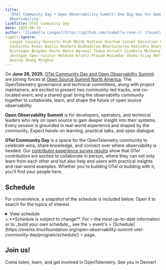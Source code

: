 ```yaml
---
title:
  'OTel Community Day + Open Observability Summit: One Big Day for Open Source
  Observability'
linkTitle: OTel Community Day
date: 2025-06-13
author: '[Isabella Langan](https://github.com/isabella-rose-l) (Causely)'
cspell:ignore:
  Langan Causely Horovits Alok Bhide Radlein Kuncham Canuel Danielson OllyGarden
  Vashistha Kumar Baylis Roshore Budhaditya Bhattacharya Ravindra Bhargava
  Distrogen Braydon Kains Mansi Agrawal Todea Aircall Liudmila Molkova Cijo
  Jernigan Spec-tacular Helmuth Krietz Prasad Mujumdar Okahu Vijay Heffner
  Huxing Zhang Minghui
---
```


On **June 26, 2025**,
[OTel Community Day and Open Observability Summit](https://events.linuxfoundation.org/open-observability-summit-otel-community-day/)
are joining forces at
[Open Source Summit North America](https://events.linuxfoundation.org/open-source-summit-north-america/).
The OpenTelemetry governance and technical committees, along with project
maintainers, are excited to present two community-led tracks, one co-located
event, and a shared goal: bring the observability community together to
collaborate, learn, and shape the future of open source observability.

**Open Observability Summit** is for developers, operators, and technical
leaders who rely on open source to gain deeper insight into their systems. Every
session is grounded in real-world experience and shaped by the community. Expect
hands-on learning, practical talks, and open dialogue.

**OTel Community Day** is a space for the OpenTelemetry community to celebrate
wins, share knowledge, and connect over where observability is headed. Our
[contributor experience survey results](../contribex-survey-results/) show that
OTel contributors are excited to collaborate in person, where they can not only
learn from each other and but also help end users with practical insights and
real-world examples. Whether you're building OTel or building with it, you'll
find your people here.

## Schedule

For convenience, a snapshot of the schedule is included below. Open it to search
for the topics of interest.

<details>
<summary class="mb-3">View schedule</summary>

### Welcome + Keynotes

- **[Welcome + Opening Remarks](https://otelopenobservabilityna25.sched.com/event/223Or)**<br>
  by Austin Parker, honeycomb.io<br> 9:00am – 9:05am

- **[Keynote: Hybrid Cloud Architecture: Making Big Bets on Open Standards](https://otelopenobservabilityna25.sched.com/event/24dNu)**<br>
  by Margaret Dawson, Chronosphere<br> 9:08am – 9:18am

- **[Sponsored Keynote: Foundation-Led Innovation: OpenSearch's Impact on Modern Data Insights](https://otelopenobservabilityna25.sched.com/event/228KZ)**<br>
  by Dotan Horovits, AWS OpenSearch<br> 9:21am – 9:26am

- **[Keynote: OpenTelemetry and the Future of Open Source Observability](https://otelopenobservabilityna25.sched.com/event/24QRq)**<br>
  by Austin Parker, honeycomb.io<br> 9:29am – 9:39am

- **[Sponsored Keynote: Manage Logging Costs While Preserving Value](https://otelopenobservabilityna25.sched.com/event/24R7L)**<br>
  by Alok Bhide, Chronosphere<br> 9:42am – 9:47am

- **[Sponsored Keynote: Why Semantic Conventions Are OpenTelemetry's Most Important Contribution](https://otelopenobservabilityna25.sched.com/event/24R7t)**<br>
  by Gordon Radlein, Datadog<br> 9:50am – 9:55am

- **[Keynote: Supercharging Observability with LLMs](https://otelopenobservabilityna25.sched.com/event/25Uhx)**<br>
  by Alolita Sharma, Apple<br> 9:58am – 10:08am

### Technical Talks & Breakouts

- **[Building Composable OTel Pipelines: CI/CD, Testing, Team-First, and Scalable Design](https://otelopenobservabilityna25.sched.com/event/24Jot)**<br>
  by Anil Kuncham & Joe Canuel, DoorDash<br> 10:25am – 10:50am MDT

- **[The Life of a Span](https://otelopenobservabilityna25.sched.com/event/223A3)**<br>
  by Jamie Danielson, Honeycomb & Yuri Oliveira, OllyGarden<br> 10:25am –
  10:50am MDT

- **[Telemetry Showdown: Fluent Bit vs. OpenTelemetry Collector – A Comprehensive Benchmark Analysis](https://otelopenobservabilityna25.sched.com/event/24Jow)**<br>
  by Henrik Rexed, Dynatrace<br> 10:55am – 11:20am MDT

- **[Scaling OpenTelemetry for Modern Workloads: From Mobile to Mainframe](https://otelopenobservabilityna25.sched.com/event/223A6)**<br>
  by Vashistha Kumar Singh & Martin Tali, Broadcom<br> 10:55am – 11:20am MDT

- **[Correlating Application and Database Performance Using OpenTelemetry](https://otelopenobservabilityna25.sched.com/event/24Joz)**<br>
  by Lin Lin & Tammy Baylis, SolarWinds<br> 11:25am – 11:50am MDT

- **[The Signal in the Storm: Practical Strategies for Managing Telemetry Overload](https://otelopenobservabilityna25.sched.com/event/223A9)**<br>
  by Endre Sara, Causely<br> 11:25am – 11:50am MDT

### Lightning Talks

- **[Faster Insights and Improved Accuracy: Spotify's Prometheus Upgrade](https://otelopenobservabilityna25.sched.com/event/24Jp2)**<br>
  by Lauren Roshore, Spotify<br> 11:55am – 12:10pm MDT

- **[Beyond Good Enough: Why We Want a Kotlin API and SDK](https://otelopenobservabilityna25.sched.com/event/223AC)**<br>
  by Hanson Ho, Embrace<br> 11:55am – 12:10pm MDT

- **[Weaving Legacy and OpenTelemetry: A Schema Strategy With Weaver](https://otelopenobservabilityna25.sched.com/event/24Jp5)**<br>
  by Andrew Wang, Comcast<br> 12:15pm – 12:30pm MDT

- **[Avoiding Chaotic Dysfunction: The 'Don't Do This' Guide To OpenTelemetry](https://otelopenobservabilityna25.sched.com/event/223AU)**<br>
  by Budhaditya Bhattacharya, Tyk<br> 12:15pm – 12:30pm MDT

- **[Observability-First DevSecOps: Building Resilient Multi-Cloud Pipelines With OpenTelemetry and GitOps](https://otelopenobservabilityna25.sched.com/event/24Jp8)**<br>
  by Ravindra Bhargava, UPS<br> 1:30pm – 1:45pm MDT

- **[Introducing Distrogen: A Tool for Generating OpenTelemetry Collector Distributions](https://otelopenobservabilityna25.sched.com/event/223AR)**<br>
  by Braydon Kains, Google<br> 1:30pm – 1:45pm MDT

- **[Observability at Scale: Building Cloud Native Pipelines for AI Infrastructure](https://otelopenobservabilityna25.sched.com/event/24JpB)**<br>
  by Mansi Agrawal, LinkedIn<br> 1:50pm – 2:05pm MDT

- **[From Zero To Developer: My One Year Serendipity Journey With OpenTelemetry](https://otelopenobservabilityna25.sched.com/event/223Ad)**<br>
  by Diana Todea, Aircall<br> 1:50pm – 2:05pm MDT

### Afternoon Talks & Panels

- **[Telemetry Pipelines: Never Gonna Let You Down](https://otelopenobservabilityna25.sched.com/event/24JpE)**<br>
  by Yuri Oliveira, OllyGarden & Alex Boten, Honeycomb<br> 2:10pm – 2:35pm MDT

- **[Tricked Out Traces](https://otelopenobservabilityna25.sched.com/event/223AF)**<br>
  by Henrik Rexed, Dynatrace<br> 2:10pm – 2:35pm MDT

- **[No Dependencies. No Plugins. Just Native OpenTelemetry](https://otelopenobservabilityna25.sched.com/event/24JpH)**<br>
  by Liudmila Molkova, Microsoft<br> 2:40pm – 3:05pm MDT

- **[Beyond OTLP: Unlocking the Potential of OS-native Tracing](https://otelopenobservabilityna25.sched.com/event/223Aa)**<br>
  by Cijo Thomas & Chris Gray, Microsoft Corporation<br> 2:40pm – 3:05pm MDT

- **[Let's Generate Art and Traces!](https://otelopenobservabilityna25.sched.com/event/24JpK)**<br>
  by Tiffany Jernigan, Grafana Labs<br> 3:10pm – 3:35pm MDT

- **[Panel: The Spec-tacular Game Show](https://otelopenobservabilityna25.sched.com/event/223AX)**<br>
  by Liudmila Molkova (Microsoft), Ted Young (ServiceNow), Tyler Helmuth, Jamie
  Danielson & Alex Boten (Honeycomb)<br> 3:10pm – 3:45pm MDT

- **[How To Think About Instrumentation Overhead](https://otelopenobservabilityna25.sched.com/event/24JpN)**<br>
  by Jason Plumb, Splunk<br> 4:00pm – 4:25pm MDT

- **[Building Resilient Telemetry Pipelines: Mastering the OpenTelemetry Collector's Persistent Queue](https://otelopenobservabilityna25.sched.com/event/223AI)**<br>
  by Denton Krietz, Bindplane<br> 4:00pm – 4:25pm MDT

- **[Monitoring GenAI Applications](https://otelopenobservabilityna25.sched.com/event/24JpQ)**<br>
  by Prasad Mujumdar, Okahu AI<br> 4:30pm – 4:55pm MDT

- **[Innovating on Top of Open Source Observability – Pushing the Boundaries of Innovation](https://otelopenobservabilityna25.sched.com/event/24JpT)**<br>
  by Vijay Samuel & Wei Tang, eBay<br> 5:00pm – 5:25pm MDT

- **[Introducing a Lightweight Rust OpenTelemetry Collector](https://otelopenobservabilityna25.sched.com/event/223AO)**<br>
  by Mike Heffner & Ray Jenkins, Streamfold<br> 5:00pm – 5:25pm MDT

- **[Taming Metric Cardinality: Practical Cost Reduction With the OpenTelemetry Collector](https://otelopenobservabilityna25.sched.com/event/24JpW)**<br>
  by Jon Reeve & Eric Anderson, ControlTheory<br> 5:30pm – 5:45pm MDT

- **[From GenAI Applications to AI Models: Unraveling End to End AI Observability With OpenTelemetry](https://otelopenobservabilityna25.sched.com/event/223AL)**<br>
  by Huxing Zhang & Minghui Zhang, Alibaba Cloud<br> 5:30pm – 5:45pm MDT

</details>
> <i class="fa-solid fa-circle-info"></i> **Schedule is subject to change**. For
> the most up-to-date information or to _build your own schedule_, see the
> event's
> [Schedule](https://events.linuxfoundation.org/open-observability-summit-otel-community-day/program/schedule/)
> page.

## Join us!

Come listen, learn, and get involved in OpenTelemetry. See you in Denver!
